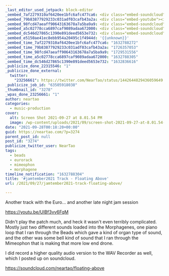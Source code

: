 ```yaml
---
_last_editor_used_jetpack: block-editor
_oembed_7af2279310af6420ee1bfc6afc477ca6: <div class="embed-soundcloud"><iframe title="Floating Above by NearTao" width="750" height="400" scrolling="no" frameborder="no" src="https://w.soundcloud.com/player/?visual=true&url=https%3A%2F%2Fapi.soundcloud.com%2Ftracks%2F1132149718&show_artwork=true&maxheight=1000&maxwidth=750"></iframe></div>
_oembed_79b83877929233c031adf03cafb43a2a: <div class="embed-youtube"><iframe title="#jamtember2021 Late Night Session - Floating Above" width="750" height="422" src="https://www.youtube.com/embed/UIBf3vv6FqM?feature=oembed" frameborder="0" allow="accelerometer; autoplay; clipboard-write; encrypted-media; gyroscope; picture-in-picture; web-share" referrerpolicy="strict-origin-when-cross-origin" allowfullscreen></iframe></div>
_oembed_98fcd47aeaff90643163678a7a5ba9a9: <div class="embed-soundcloud"><iframe title="Floating Above by NearTao" width="500" height="400" scrolling="no" frameborder="no" src="https://w.soundcloud.com/player/?visual=true&url=https%3A%2F%2Fapi.soundcloud.com%2Ftracks%2F1132149718&show_artwork=true&maxheight=750&maxwidth=500"></iframe></div>
_oembed_a5c02778cca6897caf9089adaa672000: <div class="embed-soundcloud"><iframe title="Floating Above by NearTao" width="620" height="400" scrolling="no" frameborder="no" src="https://w.soundcloud.com/player/?visual=true&url=https%3A%2F%2Fapi.soundcloud.com%2Ftracks%2F1132149718&show_artwork=true&maxheight=930&maxwidth=620"></iframe></div>
_oembed_dc546d27865c1390e891deed5653e732: <div class="embed-soundcloud"><iframe title="Floating Above by NearTao" width="500" height="400" scrolling="no" frameborder="no" src="https://w.soundcloud.com/player/?visual=true&url=https%3A%2F%2Fapi.soundcloud.com%2Ftracks%2F1132149718&show_artwork=true&maxheight=750&maxwidth=500"></iframe></div>
_oembed_e5150ae41ec8ebb954a20495c1f4944d: '{{unknown}}'
_oembed_time_7af2279310af6420ee1bfc6afc477ca6: "1632788272"
_oembed_time_79b83877929233c031adf03cafb43a2a: "1726357053"
_oembed_time_98fcd47aeaff90643163678a7a5ba9a9: "1729531556"
_oembed_time_a5c02778cca6897caf9089adaa672000: "1632788305"
_oembed_time_dc546d27865c1390e891deed5653e732: "1632836616"
_publicize_done_22315546: "1"
_publicize_done_external:
  twitter:
    "23256661": https://twitter.com/NearTao/status/1442644829436059649
_publicize_job_id: "63505918038"
_thumbnail_id: "3278"
_wpas_done_23256661: "1"
author: neartao
categories:
  - music-production
cover:
  alt: Screen Shot 2021-09-27 at 8.01.54 PM
  image: /wp-content/uploads/2021/09/screen-shot-2021-09-27-at-8.01.54-pm.png
date: "2021-09-28T00:18:20+00:00"
guid: https://neartao.com/?p=3274
parent_post_id: null
post_id: "3274"
publicize_twitter_user: NearTao
tags:
  - beads
  - eurorack
  - mimeophon
  - morphagene
timeline_notification: "1632788304"
title: '#jamtember2021 Track - Floating Above'
url: /2021/09/27/jamtember2021-track-floating-above/

---
```

Another track with the Euro... and another late night jam session

https://youtu.be/UIBf3vv6FqM

Didn't play the patch much, and heck it wasn't even terribly complicated. Mostly just two different sounds loaded into the Morphagenes, one piano loop that I ran through the Beads which gave a kind of organ type of sound, and the other was some bell kind of sound that I ran through the Mimeophon that is making that more low end drone.

I did record a higher quality audio version to the WAV Recorder as well, which I posted up on soundcloud.

https://soundcloud.com/neartao/floating-above
